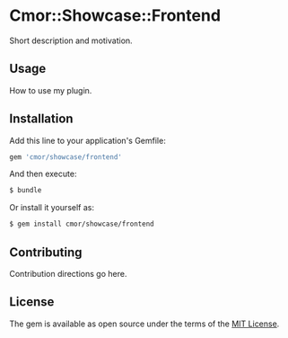 # Cmor::Showcase::Frontend
Short description and motivation.

## Usage
How to use my plugin.

## Installation
Add this line to your application's Gemfile:

```ruby
gem 'cmor/showcase/frontend'
```

And then execute:
```bash
$ bundle
```

Or install it yourself as:
```bash
$ gem install cmor/showcase/frontend
```

## Contributing
Contribution directions go here.

## License
The gem is available as open source under the terms of the [MIT License](https://opensource.org/licenses/MIT).
